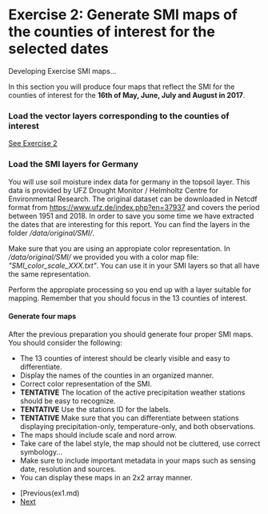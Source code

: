# Exercise 2: Generate SMI maps of the counties of interest for the selected dates  


Developing Exercise SMI maps...

In this section you will produce four maps that reflect the SMI for the counties of interest for
the **16th of May, June, July and August in 2017**. 

### Load the vector layers corresponding to the counties of interest
[See Exercise 2](ex2.md)

### Load the SMI layers for Germany
You will use soil moisture index data for germany in the topsoil layer. 
This data is provided by  UFZ Drought Monitor / Helmholtz Centre for Environmental Research. 
The original dataset can be downloaded in Netcdf format from https://www.ufz.de/index.php?en=37937 
and covers the period between 1951 and 2018. In order to save you some time we have extracted 
the dates that are interesting for this report. You can find the layers in the folder 
*/data/original/SMI/*.

Make sure that you are using an appropiate color representation. In */data/original/SMI/* we provided
you with a color map file: *"SMI_color_scale_XXX.txt"*. 
You can use it in your SMI layers so that all have the same representation.

Perform the appropiate processing so you end up with a layer suitable for mapping. Remember that you
should focus in the 13 counties of interest.

#### Generate four maps
After the previous preparation you should generate four proper SMI maps.
You should consider the following:
- The 13 counties of interest should be clearly visible and easy to differentiate.
- Display the names of the counties in an organized manner. 
- Correct color representation of the SMI.
- **TENTATIVE** The location of the active precipitation weather stations should be easy to recognize.
- **TENTATIVE** Use the stations ID for the labels.
- **TENTATIVE** Make sure that you can differentiate between stations displaying precipitation-only,
temperature-only, and both observations.
- The maps should include scale and nord arrow.
- Take care of the label style, the map should not be cluttered, use correct symbology...
- Make sure to include important metadata in your maps such as sensing date, resolution and sources.
- You can display these maps in an 2x2 array manner.  

* [Previous(ex1.md)
* [Next](ex3.md)
